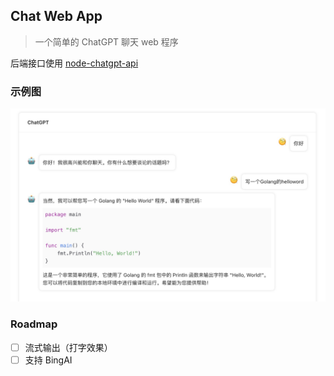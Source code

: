 ## Chat Web App

> 一个简单的 ChatGPT 聊天 web 程序

后端接口使用 [node-chatgpt-api](https://github.com/waylaidwanderer/node-chatgpt-api)

### 示例图
![alt 示例](./doc/example.jpg)

### Roadmap

- [ ] 流式输出（打字效果）
- [ ] 支持 BingAI